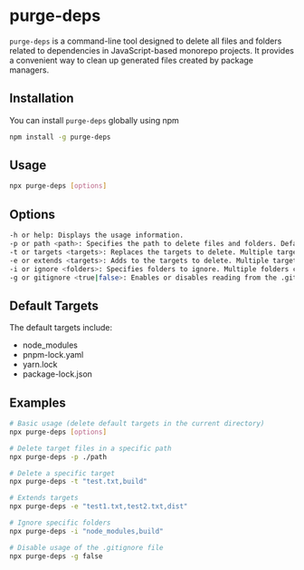 # purge-deps

`purge-deps` is a command-line tool designed to delete all files and folders related to dependencies in JavaScript-based monorepo projects. It provides a convenient way to clean up generated files created by package managers.

## Installation

You can install `purge-deps` globally using npm

```bash
npm install -g purge-deps
```

## Usage

```bash
npx purge-deps [options]
```

## Options
```bash
-h or help: Displays the usage information.
-p or path <path>: Specifies the path to delete files and folders. Default: .
-t or targets <targets>: Replaces the targets to delete. Multiple targets can be separated by commas. Default: ["node_modules", "pnpm-lock.yaml", "yarn.lock", "package-lock.json"]
-e or extends <targets>: Adds to the targets to delete. Multiple targets can be separated by commas. Default: none
-i or ignore <folders>: Specifies folders to ignore. Multiple folders can be separated by commas. Default: [".changeset", ".husky", ".git", ".github", "src"]
-g or gitignore <true|false>: Enables or disables reading from the .gitignore file. Default: true
```

## Default Targets
The default targets include:

- node_modules
- pnpm-lock.yaml
- yarn.lock
- package-lock.json

## Examples

```bash
# Basic usage (delete default targets in the current directory)
npx purge-deps [options]

# Delete target files in a specific path
npx purge-deps -p ./path

# Delete a specific target
npx purge-deps -t "test.txt,build"

# Extends targets
npx purge-deps -e "test1.txt,test2.txt,dist"

# Ignore specific folders
npx purge-deps -i "node_modules,build"

# Disable usage of the .gitignore file
npx purge-deps -g false
```

